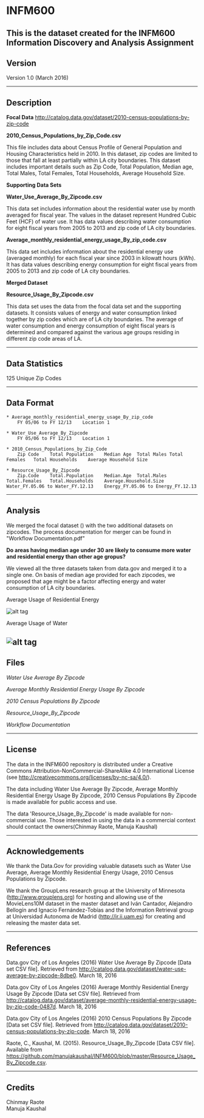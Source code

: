 # INFM600
This is the  dataset created for the INFM600 Information Discovery and Analysis Assignment
-------
Version
-------

Version 1.0 (March 2016)

-----------
Description
-----------

**Focal Data** http://catalog.data.gov/dataset/2010-census-populations-by-zip-code

**2010_Census_Populations_by_Zip_Code.csv**

This file includes data about Census Profile of General Population and Housing Characteristics held in 2010. In this dataset, zip codes are limited to those that fall at least partially within LA city boundaries. This dataset includes important details such as Zip Code, Total Population, Median age, Total Males, Total Females, Total Households, Average Household Size.

**Supporting Data Sets**

**Water_Use_Average_By_Zipcode.csv**

This data set includes information about the residential water use by month averaged for fiscal year. The values in the dataset represent Hundred Cubic Feet (HCF) of water use. It has data values describing water consumption for eight fiscal years from 2005 to 2013 and zip code of LA city boundaries.

**Average_monthly_residential_energy_usage_By_zip_code.csv**

This data set includes information about the residential energy use (averaged monthly) for each fiscal year since 2003 in kilowatt hours (kWh). It has data values describing energy consumption for eight fiscal years from 2005 to 2013 and zip code of LA city boundaries.

**Merged Dataset**

**Resource_Usage_By_Zipcode.csv**

This data set uses the data from the focal data set and the supporting datasets. It consists values of energy and water consumption linked together by zip codes which are of LA city boundaries. The average of water consumption and energy consumption of eight fiscal years is determined and compared against the various age groups residing in different zip code areas of LA.

-----------------
Data Statistics
-----------------
 125 Unique Zip Codes
 
------------
Data Format
------------

	* Average_monthly_residential_energy_usage_By_zip_code
		FY 05/06 to FY 12/13	Location 1
	
	* Water_Use_Average_By_Zipcode
		FY 05/06 to FY 12/13	Location 1
	
 	* 2010_Census_Populations_by_Zip_Code
		Zip Code	Total Population	Median Age	Total Males	Total Females	Total Households	Average Household Size

	* Resource_Usage_By_Zipcode
		Zip.Code	Total.Population	Median.Age	Total.Males	Total.Females	Total.Households	Average.Household.Size	Water_FY.05.06 to Water_FY.12.13	Energy_FY.05.06	to Energy_FY.12.13

---------------
Analysis
---------------
We merged the focal dataset () with the two additional datasets on zipcodes. The process documentation for merger can be found in "Workflow Documentation.pdf"

**Do areas having median age under 30 are likely to consume more water and residential energy than other age gropus?**

We viewed all the three datasets taken from data.gov and merged it to a single one.
On basis of median age provided for each zipcodes, we proposed that age might be a factor affecting energy and water consumption of LA city boundaries. 

Average Usage of Residential Energy

![alt tag](https://github.com/manujakaushal/INFM600/blob/master/Average_Energy_Usage.jpg)

Average Usage of Water

![alt tag](https://github.com/manujakaushal/INFM600/blob/master/Average_Water_Usage.jpg)
-----
Files
-----

*Water Use Average By Zipcode*

*Average Monthly Residential Energy Usage By Zipcode*

*2010 Census Populations By Zipcode*

*Resource_Usage_By_Zipcode*

*Workflow Documentation*

------- 
License
-------

The data in the INFM600 repository is distributed under a Creative Commons 
Attribution-NonCommercial-ShareAlike 4.0 International License (see 
http://creativecommons.org/licenses/by-nc-sa/4.0/).

The data including Water Use Average By Zipcode, Average Monthly Residential Energy Usage By Zipcode, 2010 Census Populations By Zipcode is made available for public access and use. 

The data 'Resource_Usage_By_Zipcode' is made available for non-commercial use. Those interested in using the data in a commercial context should contact the owners(Chinmay Raote, Manuja Kaushal)

----------------
Acknowledgements
----------------

   We thank the Data.Gov for providing valuable datasets such as Water Use Average, Average Monthly Residential Energy Usage, 2010 Census Populations by Zipcode.
   
   We thank the GroupLens research group at the University of Minnesota (http://www.grouplens.org) for hosting and allowing use of the MovieLens10M dataset in the master dataset and Iván Cantador, Alejandro Bellogín and Ignacio Fernández-Tobías and the Information Retrieval group at Universidad Autonoma de Madrid (http://ir.ii.uam.es) for creating and releasing the master data set.



----------
References
----------

Data.gov City of Los Angeles (2016) Water Use Average By Zipcode [Data set CSV file]. Retrieved from http://catalog.data.gov/dataset/water-use-average-by-zipcode-8dbe0. March 18, 2016

Data.gov City of Los Angeles (2016) Average Monthly Residential Energy Usage By Zipcode [Data set CSV file]. Retrieved from http://catalog.data.gov/dataset/average-monthly-residential-energy-usage-by-zip-code-0487d. March 18, 2016

Data.gov City of Los Angeles (2016) 2010 Census Populations By Zipcode [Data set CSV file]. Retrieved from http://catalog.data.gov/dataset/2010-census-populations-by-zip-code. March 18, 2016

Raote, C., Kaushal, M. (2015). Resource_Usage_By_Zipcode [Data CSV file]. Available from https://github.com/manujakaushal/INFM600/blob/master/Resource_Usage_By_Zipcode.csv.

-------
Credits
-------

Chinmay Raote
</br>Manuja Kaushal
